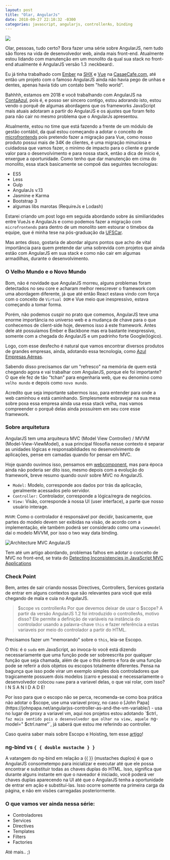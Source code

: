 ```yaml
--- 
layout: post
title: "Olar, AngularJs" 
date: 2018-09-27 22:10:32 -0300 
categories: javascript, angularjs, controllerAs, binding
---
```


![](https://portswigger.net/cms/images/70/b8/6d8685eb222c-article-xss-without-html-client-side-template-injection-angularjs-article.png)

Olar, pessoas, tudo certo?
Bora fazer uma série sobre AngularJS, nem tudo são flores na vida de desenvolvedor web, ainda mais front-end. Atualmente estou lidando com manutenção em um monolito da qual sua stack no front-end atualmente é AngularJS versão 1.3 :neckbeard:.

Eu já tinha trabalhado com [Ember](https://emberjs.com/) na [SHX](http://www.shx.com.br/site/) e [Vue](https://vuejs.org/) na [CasaeCafe.com](https://app.casaecafe.com/), até então um projeto com o famoso AngularJS ainda não havia pego de unhas e dentes, apenas havia tido um contato bem "hello world".

Bahhhh, estamos em 2018 e você trabalhando com AngularJS na [ContaAzul](https://app.contaazul.com/), pois é, e posso ser sincero contigo, estou adorando isto, estou vendo o porquê de algumas abordagens que os frameworks JavaScript mais atuais adotaram a partir do AngularJS e os ajustes que foram feito para não cair no mesmo problema que o AngularJs apresentou.

Atualmente, estou no time que está fazendo a frente de um módulo de gestão contábil, da qual estou começando a adotar o conceito de [microfrontends](https://micro-frontends.org/) pois pretendo fazer a migração para Vue, como nosso produto possui mais de 34K de clientes, é uma migração minuciosa e cuidadosa que vamos fazer, o minimo de impacto para o cliente e grande valor para o desenvolvimento e para nossa stack, então a dica de inicio é, enxergue a oportunidade.  Como tenho que dar  manutenção em cima do monolito, essa stack basicamente se compoẽ das seguintes tecnologias:
 
 - ES5 
 - Less
 - Gulp
 - AngularJs v.13
 - Jasmine e Karma
 - Bootstrap 3
 - algumas libs marotas (RequireJs e Lodash) 

Estarei criando um post logo em seguida abordando sobre ás similiaridades entre VueJs e AngularJs e como podemos fazer a migração com `microfrontends` para dentro de um monolito sem estourar o timebox da equipe, que é minha tese na pós-graduação da [UFSCar](http://latosensu.dc.ufscar.br/desenvolvimento-de-software-para-web-2018/).

Mas antes disso, gostaria de abordar alguns pontos que acho de vital importância para quem pretende dar uma sobrevida com projetos que ainda estão com AngularJS em sua stack e como não cair em algumas armadilhas, durante o desenvolvimento.


### O Velho Mundo e o Novo Mundo

Bom, não é novidade que AngularJS morreu, alguns problemas foram detectados no seu core e acharam melhor reescrever o framework com uma abordagem diferente, já que até então React estava vindo com força com o conceito de `Virtual DOM` e Vue meio que inespressivo, estava começando a tomar forma.  
 
Porém, não podemos cuspir no prato que comemos, AngularJS teve uma enorme importância no universo web e a mudança de chave para o que conhecemos de client-side hoje, devemos isso á este framework. Antes dele até possuíamos Ember e Backbone mas era bastante inexpressivo, somente com a chegada do AngularJS e um padrinho forte Google(lógico).

Logo, com esse desfecho é natural que vamos encontrar diversos produtos de grandes empresas, ainda, adotando essa tecnologia,  como [Azul Empresas Aéreas](https://www.voeazul.com.br/). 

Sabendo disso precisamos dar um "refresco" na memória de quem está chegando agora e vai trabalhar com AngularJS, porque ele foi importante? O que ele fez de tão "tchan" para engenharia web, que eu denomino como `velho mundo` e depois como `novo mundo`.

Acredito que seja importante sabermos isso, para entender para onde a web caminhou e está caminhando. Simplesmente esbravejar na sua mesa sobre poxa essa empresa ainda usa essa stack velha, mas vamos compreender o porquê delas ainda possuírem em seu core esse framework.

### Sobre arquitetura 

AngularJS tem uma arquiteura MVC (Model View Controller) / MVVM (Model-View-ViewModel), a sua principal filosofia nesse contexto é separar as unidades lógicas e responsabildiades no desenvolvimento de aplicações, pense em camadas quando for pensar em MVC. 

Hoje quando ouvimos isso, pensamos em [webcomponent](https://www.webcomponents.org/introduction), mas para época ainda não poderia ser dito isso, mesmo depois com a evolução do framework, breve resumo quando ouvir sobre MVC no AngularJS.

 - `Model:` Modelo, corresponde aos dados por trás da aplicação, geralmente acessados pelo servidor.
 - `Controller:` Controlador, corresponde a lógica/regra de negócios.
 - `View:` Visão, corresponde à nossa  UI (user interface), a parte que nosso usuário interage.

`MVVM`: Como o controlador é responsável por decidir, basicamente, que partes do modelo devem ser exibidas na visão,
de acordo com a implementação, ele também poderá ser considerado como uma `viewmodel` daí o modelo MVVM, por isso o 
two way data binding.

![Architecture MVC AngularJS](https://image.slidesharecdn.com/aevolucaodoangularjs-150517123511-lva1-app6892/95/a-evoluo-do-angularjs-46-638.jpg?cb=1431866296)

Tem até um artigo abordando, problemas falhos em adotar o conceito de MVC no front-end, se trata do [Detecting Inconsistencies in JavaScript MVC Applications](https://ieeexplore.ieee.org/document/7194585)

### Check Point 

Bem, antes de sair criando nossas Directives, Controllers, Services gostaria de entrar em alguns contextos que são relevantes para você que está chegando de mala e cuia no AngularJS.

> $scope vs controllerAs
Por que devemos deixar de usar o $scope? A partir da versão AngularJS 1.2 foi introduzido o controllerAs, motivo disso?
Ele permite a definição  de variáveis na instância do controlador usando a palavra-chave `this` e fazer referência a estas variaveis por meio do controlador a partir do HTML.

Precisamos fazer um "memorando" sobre o `this`, leia-se Escopo.

O this: é o `sudo` em JavaScript, ao invoca-lo você está dizendo necessariamente que uma função pode ser sobreescrita por qualquer função que seja chamada, além de que o this dentro e fora de uma função pode se referir a dois objetos ou escopos totalmente diferentes. Pensa na bagunça que isso pode virar um exemplo simples dois controladores que tragicamente possuem dois modelos (carro e pessoa) e necessariamente o desenvolvedor colocou `name` para a variavel delas, o que vai rolar, com isso? I N S A N I D A D E! 

Por isso para que o escopo não se perca, recomenda-se como boa prática não adotar o $scope, use uma variavel proxy, no caso o [John Papa](https://johnpapa.net/angularjss-controller-as-and-the-vm-variable/) - usa no lugar de proxy a variavel vm, aqui nos projetos estou adotando `$ctrl`, faz mais sentido pois o desenvolvedor que olhar na view, aquele `ng-model=" $ctrl.name"`, já saberá que estou me referindo ao controller.
 
Caso queira saber mais sobre Escopo e Hoisting, tem esse [artigo](https://medium.com/opensanca/hoisting-em-javascript-9f22b1f78448)!

###  ng-bind vs ` { { double mustache } } `

A vatangem do ng-bind em relação a {{ }} (mustaches duplos) é que o AngularJS consometempo para inicializar e executar até que ele possa encontrar e substituir todas as chaves duplas do HTML. Isso, significa que durante alguns instante em que o naveador é iniciado, você poderá ver chaves duplas aparecendo na UI até que o AngularJS  tenha a oportunidade de entrar em ação e substituí-las. Isso ocorre somente na primeira carga da página, e não em visões carregadas posteriormente.

### O que vamos ver ainda nessa série:

- Controladores
- Services
- Directives
- Templates
- Filters
- Factories

Até mais.. ;) 

